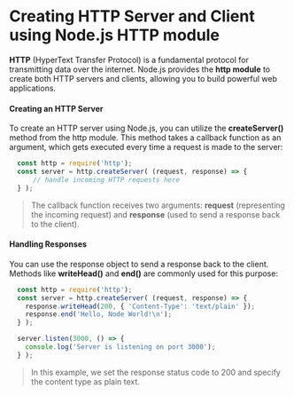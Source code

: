 # Creating HTTP Server and Client using Node.js HTTP module

**HTTP** (HyperText Transfer Protocol) is a fundamental protocol for transmitting data over the internet. Node.js provides the **http module** to create both HTTP servers and clients, allowing you to build powerful web applications.

#### Creating an HTTP Server

To create an HTTP server using Node.js, you can utilize the **createServer()** method from the http module. This method takes a callback function as an argument, which gets executed every time a request is made to the server:

```javascript
  const http = require('http');
  const server = http.createServer( (request, response) => {
      // handle incoming HTTP requests here
  } );
```
> The callback function receives two arguments: **request** (representing the incoming request) and **response** (used to send a response back to the client).

#### Handling Responses

You can use the response object to send a response back to the client. Methods like **writeHead()** and **end()** are commonly used for this purpose:

```javascript
  const http = require('http');
  const server = http.createServer( (request, response) => {
    response.writeHead(200, { 'Content-Type': 'text/plain' });
    response.end('Hello, Node World!\n');
  } );

  server.listen(3000, () => {
    console.log('Server is listening on port 3000');
  } );
```
> In this example, we set the response status code to 200 and specify the content type as plain text.




